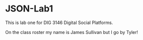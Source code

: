 # JSON-Lab1
This is lab one for DIG 3146 Digital Social Platforms.

On the class roster my name is James Sullivan but I go by Tyler!

